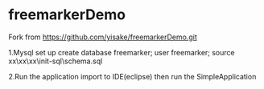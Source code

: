 # freemarkerDemo

Fork from https://github.com/yisake/freemarkerDemo.git

1.Mysql set up
create database freemarker;
user freemarker;
source xx\xx\xx\init-sql\schema.sql

2.Run the application
import to IDE(eclipse) then run the SimpleApplication
